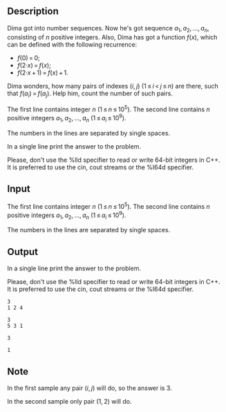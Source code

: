 ## Description

<div><p>Dima got into number sequences. Now he's got sequence <span class="tex-span"><i>a</i><sub class="lower-index">1</sub>, <i>a</i><sub class="lower-index">2</sub>, ..., <i>a</i><sub class="lower-index"><i>n</i></sub></span>, consisting of <span class="tex-span"><i>n</i></span> positive integers. Also, Dima has got a function <span class="tex-span"><i>f</i>(<i>x</i>)</span>, which can be defined with the following recurrence:</p><ul> <li> <span class="tex-span"><i>f</i>(0) = 0</span>; </li><li> <span class="tex-span"><i>f</i>(2·<i>x</i>) = <i>f</i>(<i>x</i>)</span>; </li><li> <span class="tex-span"><i>f</i>(2·<i>x</i> + 1) = <i>f</i>(<i>x</i>) + 1</span>. </li></ul><p>Dima wonders, how many pairs of indexes <span class="tex-span">(<i>i</i>, <i>j</i>)</span> <span class="tex-span">(1 ≤ <i>i</i> &lt; <i>j</i> ≤ <i>n</i>)</span> are there, such that <span class="tex-span"><i>f</i>(<i>a</i><sub class="lower-index"><i>i</i></sub>) = <i>f</i>(<i>a</i><sub class="lower-index"><i>j</i></sub>)</span>. Help him, count the number of such pairs. </p></div><div class="input-specification"><p>The first line contains integer <span class="tex-span"><i>n</i></span> <span class="tex-span">(1 ≤ <i>n</i> ≤ 10<sup class="upper-index">5</sup>)</span>. The second line contains <span class="tex-span"><i>n</i></span> positive integers <span class="tex-span"><i>a</i><sub class="lower-index">1</sub>, <i>a</i><sub class="lower-index">2</sub>, ..., <i>a</i><sub class="lower-index"><i>n</i></sub></span> <span class="tex-span">(1 ≤ <i>a</i><sub class="lower-index"><i>i</i></sub> ≤ 10<sup class="upper-index">9</sup>)</span>.</p><p>The numbers in the lines are separated by single spaces.</p></div><div class="output-specification"><p>In a single line print the answer to the problem.</p><p>Please, don't use the <span class="tex-font-style-tt">%lld</span> specifier to read or write 64-bit integers in <span class="tex-font-style-it">C++</span>. It is preferred to use the <span class="tex-font-style-tt">cin</span>, <span class="tex-font-style-tt">cout</span> streams or the <span class="tex-font-style-tt">%I64d</span> specifier.</p></div>

## Input

<p>The first line contains integer <span class="tex-span"><i>n</i></span> <span class="tex-span">(1 ≤ <i>n</i> ≤ 10<sup class="upper-index">5</sup>)</span>. The second line contains <span class="tex-span"><i>n</i></span> positive integers <span class="tex-span"><i>a</i><sub class="lower-index">1</sub>, <i>a</i><sub class="lower-index">2</sub>, ..., <i>a</i><sub class="lower-index"><i>n</i></sub></span> <span class="tex-span">(1 ≤ <i>a</i><sub class="lower-index"><i>i</i></sub> ≤ 10<sup class="upper-index">9</sup>)</span>.</p><p>The numbers in the lines are separated by single spaces.</p>

## Output

<p>In a single line print the answer to the problem.</p><p>Please, don't use the <span class="tex-font-style-tt">%lld</span> specifier to read or write 64-bit integers in <span class="tex-font-style-it">C++</span>. It is preferred to use the <span class="tex-font-style-tt">cin</span>, <span class="tex-font-style-tt">cout</span> streams or the <span class="tex-font-style-tt">%I64d</span> specifier.</p>





```input1
3
1 2 4

```




```input2
3
5 3 1

```




```output1
3

```




```output2
1

```



## Note

<p>In the first sample any pair <span class="tex-span">(<i>i</i>, <i>j</i>)</span> will do, so the answer is <span class="tex-span">3</span>.</p><p>In the second sample only pair <span class="tex-span">(1, 2)</span> will do.</p>
